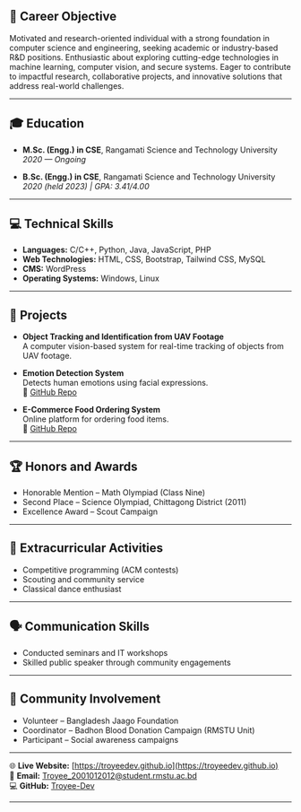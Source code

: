 ## 🎯 Career Objective

Motivated and research-oriented individual with a strong foundation in computer science and engineering, seeking academic or industry-based R&D positions. Enthusiastic about exploring cutting-edge technologies in machine learning, computer vision, and secure systems. Eager to contribute to impactful research, collaborative projects, and innovative solutions that address real-world challenges.

---

## 🎓 Education

- **M.Sc. (Engg.) in CSE**, Rangamati Science and Technology University  
  _2020 — Ongoing_

- **B.Sc. (Engg.) in CSE**, Rangamati Science and Technology University  
  _2020 (held 2023) | GPA: 3.41/4.00_

---

## 💻 Technical Skills

- **Languages:** C/C++, Python, Java, JavaScript, PHP  
- **Web Technologies:** HTML, CSS, Bootstrap, Tailwind CSS, MySQL  
- **CMS:** WordPress  
- **Operating Systems:** Windows, Linux  

---

## 🚀 Projects

- **Object Tracking and Identification from UAV Footage**  
  A computer vision-based system for real-time tracking of objects from UAV footage.

- **Emotion Detection System**  
  Detects human emotions using facial expressions.  
  🔗 [GitHub Repo](https://github.com/Troyee-Dev/Emotion-Detection)

- **E-Commerce Food Ordering System**  
  Online platform for ordering food items.  
  🔗 [GitHub Repo](https://github.com/Troyee-Dev/food-order-system)

---

## 🏆 Honors and Awards

- Honorable Mention – Math Olympiad (Class Nine)  
- Second Place – Science Olympiad, Chittagong District (2011)  
- Excellence Award – Scout Campaign  

---

## 🎯 Extracurricular Activities

- Competitive programming (ACM contests)  
- Scouting and community service  
- Classical dance enthusiast  

---

## 🗣️ Communication Skills

- Conducted seminars and IT workshops  
- Skilled public speaker through community engagements  

---

## 🤝 Community Involvement

- Volunteer – Bangladesh Jaago Foundation  
- Coordinator – Badhon Blood Donation Campaign (RMSTU Unit)  
- Participant – Social awareness campaigns  

---
🌐 **Live Website:** [https://troyeedev.github.io](https://troyeedev.github.io)  
📧 **Email:** [Troyee_2001012012@student.rmstu.ac.bd](mailto:Troyee_2001012012@student.rmstu.ac.bd)  
💻 **GitHub:** [Troyee-Dev](https://github.com/Troyee-Dev)

---
